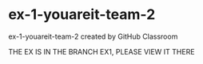 # ex-1-youareit-team-2
ex-1-youareit-team-2 created by GitHub Classroom

THE EX IS IN THE BRANCH EX1, PLEASE VIEW IT THERE
